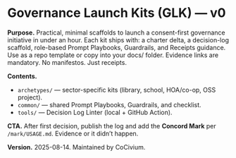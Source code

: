 # Governance Launch Kits (GLK) — v0

**Purpose.** Practical, minimal scaffolds to launch a consent-first governance initiative in under an hour. Each kit ships with: a charter delta, a decision-log scaffold, role-based Prompt Playbooks, Guardrails, and Receipts guidance. Use as a repo template or copy into your docs/ folder. Evidence links are mandatory. No manifestos. Just receipts.

**Contents.**
- `archetypes/` — sector-specific kits (library, school, HOA/co-op, OSS project).
- `common/` — shared Prompt Playbooks, Guardrails, and checklist.
- `tools/` — Decision Log Linter (local + GitHub Action).

**CTA.** After first decision, publish the log and add the **Concord Mark** per `/mark/USAGE.md`. Evidence or it didn’t happen.

**Version.** 2025-08-14. Maintained by CoCivium.

